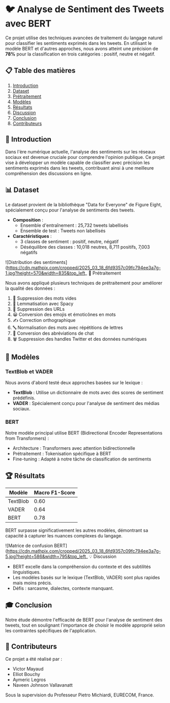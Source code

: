 # 🐦 Analyse de Sentiment des Tweets avec BERT

Ce projet utilise des techniques avancées de traitement du langage naturel pour classifier les sentiments exprimés dans les tweets. En utilisant le modèle BERT et d'autres approches, nous avons atteint une précision de **78%** pour la classification en trois catégories : positif, neutre et négatif.

## 📋 Table des matières

1. [Introduction](#introduction)
2. [Dataset](#dataset)
3. [Prétraitement](#prétraitement)
4. [Modèles](#modèles)
5. [Résultats](#résultats)
6. [Discussion](#discussion)
7. [Conclusion](#conclusion)
8. [Contributeurs](#contributeurs)

## 📖 Introduction

Dans l'ère numérique actuelle, l'analyse des sentiments sur les réseaux sociaux est devenue cruciale pour comprendre l'opinion publique. Ce projet vise à développer un modèle capable de classifier avec précision les sentiments exprimés dans les tweets, contribuant ainsi à une meilleure compréhension des discussions en ligne.

## 📊 Dataset

Le dataset provient de la bibliothèque "Data for Everyone" de Figure Eight, spécialement conçu pour l'analyse de sentiments des tweets.

- **Composition** :
  - Ensemble d'entraînement : 25,732 tweets labellisés
  - Ensemble de test : Tweets non labellisés
- **Caractéristiques** :
  - 3 classes de sentiment : positif, neutre, négatif
  - Déséquilibre des classes : 10,018 neutres, 8,711 positifs, 7,003 négatifs

![Distribution des sentiments](https://cdn.mathpix.com/cropped/2025_03_18_6fd9357c09fc794ee3a7g-1.jpg?height=570&width=835&top_left_ 🧹 Prétraitement

Nous avons appliqué plusieurs techniques de prétraitement pour améliorer la qualité des données :

1. 🚫 Suppression des mots vides
2. 🔄 Lemmatisation avec Spacy
3. 🔗 Suppression des URLs
4. 😀 Conversion des emojis et émoticônes en mots
5. ✍️ Correction orthographique
6. 🔤 Normalisation des mots avec répétitions de lettres
7. 💬 Conversion des abréviations de chat
8. 🗑️ Suppression des handles Twitter et des données numériques

## 🧠 Modèles

### TextBlob et VADER

Nous avons d'abord testé deux approches basées sur le lexique :

- **TextBlob** : Utilise un dictionnaire de mots avec des scores de sentiment prédéfinis.
- **VADER** : Spécialement conçu pour l'analyse de sentiment des médias sociaux.

### BERT

Notre modèle principal utilise BERT (Bidirectional Encoder Representations from Transformers) :

- Architecture : Transformers avec attention bidirectionnelle
- Prétraitement : Tokenisation spécifique à BERT
- Fine-tuning : Adapté à notre tâche de classification de sentiments

## 🏆 Résultats

| Modèle   | Macro F1-Score |
|----------|----------------|
| TextBlob | 0.60           |
| VADER    | 0.64           |
| BERT     | 0.78           |

BERT surpasse significativement les autres modèles, démontrant sa capacité à capturer les nuances complexes du langage.

![Matrice de confusion BERT](https://cdn.mathpix.com/cropped/2025_03_18_6fd9357c09fc794ee3a7g-5.jpg?height=586&width=795&top_left_ 💡 Discussion

- BERT excelle dans la compréhension du contexte et des subtilités linguistiques.
- Les modèles basés sur le lexique (TextBlob, VADER) sont plus rapides mais moins précis.
- Défis : sarcasme, dialectes, contexte manquant.

## 🎓 Conclusion

Notre étude démontre l'efficacité  de BERT pour l'analyse de sentiment des tweets, tout en soulignant l'importance de choisir le modèle approprié selon les contraintes spécifiques de l'application.

## 🤝 Contributeurs

Ce projet a été réalisé par :
- Victor Mayaud
- Elliot Bouchy
- Aymeric Legros
- Naveen Johnson Vallavanatt

Sous la supervision du Professeur Pietro Michiardi, EURECOM, France.
